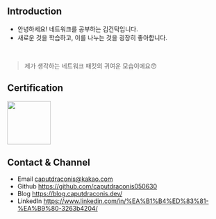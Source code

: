 ## Introduction
- 안녕하세요! 네트워크를 공부하는 김건탁입니다.
- 새로운 것을 학습하고, 이를 나누는 것을 굉장히 좋아합니다.

<br />
<a href="https://media.tenor.com/WIQgCi3ELvgAAAAC/the-sims-sims.gif" width="500"></a>

> 제가 생각하는 네트워크 패킷의 귀여운 모습이에요😙






## Certification
<a href="https://www.credly.com/badges/723ea604-35c4-4730-a1fe-1a12a6f6afdc/public_url"><img src="https://images.credly.com/size/220x220/images/0e284c3f-5164-4b21-8660-0d84737941bc/image.png" width="100"></a>



## Contact & Channel
- Email      caputdraconis@kakao.com
- Github     https://github.com/caputdraconis050630
- Blog       https://blog.caputdraconis.dev/
- LinkedIn   https://www.linkedin.com/in/%EA%B1%B4%ED%83%81-%EA%B9%80-3263b4204/
